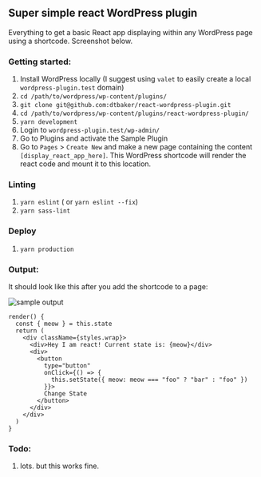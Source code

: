 ## Super simple react WordPress plugin

Everything to get a basic React app displaying within any WordPress page using a shortcode. Screenshot below.

### Getting started:

1. Install WordPress locally (I suggest using `valet` to easily create a local  `wordpress-plugin.test` domain)
1. `cd /path/to/wordpress/wp-content/plugins/`
1. `git clone git@github.com:dtbaker/react-wordpress-plugin.git`
1. `cd /path/to/wordpress/wp-content/plugins/react-wordpress-plugin/`
1. `yarn development`
1. Login to `wordpress-plugin.test/wp-admin/`
1. Go to Plugins and activate the Sample Plugin
1. Go to `Pages` > `Create New` and make a new page containing the content `[display_react_app_here]`. This WordPress shortcode will render the react code and mount it to this location.

### Linting

1. `yarn eslint` ( or `yarn eslint --fix`)
1. `yarn sass-lint`

### Deploy

1. `yarn production`


### Output:

It should look like this after you add the shortcode to a page:

![sample output](https://raw.githubusercontent.com/dtbaker/react-wordpress-plugin/master/output.gif)

```
render() {
  const { meow } = this.state
  return (
    <div className={styles.wrap}>
      <div>Hey I am react! Current state is: {meow}</div>
      <div>
        <button
          type="button"
          onClick={() => {
            this.setState({ meow: meow === "foo" ? "bar" : "foo" })
          }}>
          Change State
        </button>
      </div>
    </div>
  )
}
```


### Todo:

1. lots. but this works fine.